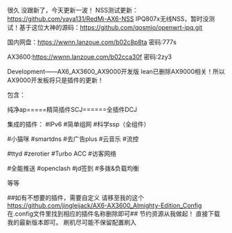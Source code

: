 很久 没跟新了，今天更新一波！
NSS测试更新：https://github.com/yaya131/RedMi-AX6-NSS
IPQ807x无线NSS，暂时没测试！基于这位大神的源码：https://github.com/qosmio/openwrt-ipq.git

国内网盘：https://wwnn.lanzoue.com/b02c8p8ta
密码:777s

AX3600:https://wwnn.lanzoue.com/b02cca30f
密码:2zy3


Development——AX6_AX3600_AX9000开发版
lean已删除AX9000相关！所以AX9000开发板将只是插件的更新！

包含：

纯净ap=====精简插件SCJ======全插件DCJ

集成的插件：
#IPv6
#简单组网
#科学ssp（全组件）

#小猫咪
#smartdns
#去广告plus
#云音乐
#流控

#ttyd
#zerotier
#Turbo ACC
#访客网络

#全能推送
#openclash
#jd签到
#多拨&负载均衡

等等

##如有不想要的插件，需要自定义
请移至我的这个 https://github.com/jingleijack/AX6-AX3600_Almighty-Edition_Config
在.config文件里找到相应的插件名称删除即可##
节约资源从我做起！
直接下载我的最新版本即可。
刷机尽可能不保留配置刷入
